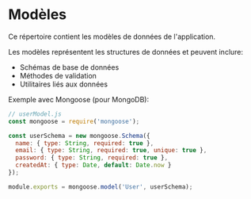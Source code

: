 # Modèles

Ce répertoire contient les modèles de données de l'application.

Les modèles représentent les structures de données et peuvent inclure:
- Schémas de base de données
- Méthodes de validation
- Utilitaires liés aux données

Exemple avec Mongoose (pour MongoDB):

```javascript
// userModel.js
const mongoose = require('mongoose');

const userSchema = new mongoose.Schema({
  name: { type: String, required: true },
  email: { type: String, required: true, unique: true },
  password: { type: String, required: true },
  createdAt: { type: Date, default: Date.now }
});

module.exports = mongoose.model('User', userSchema);
```